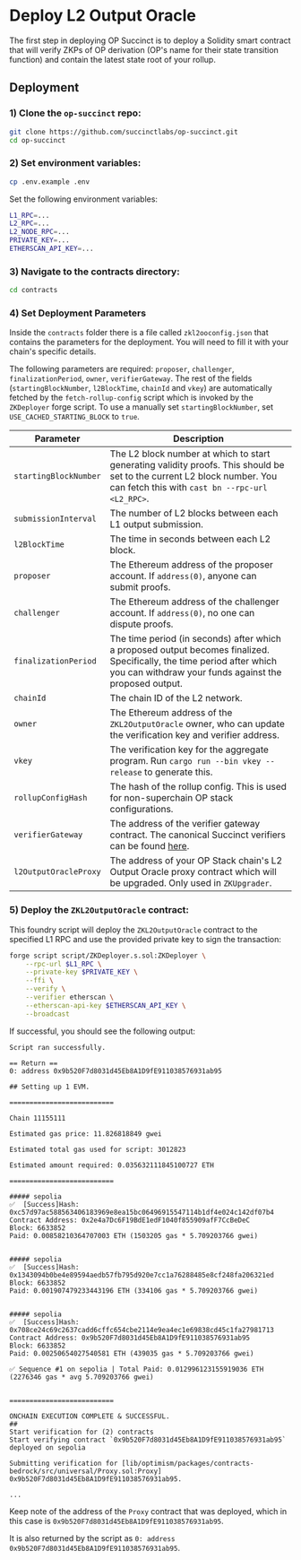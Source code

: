 # Deploy L2 Output Oracle

The first step in deploying OP Succinct is to deploy a Solidity smart contract that will verify ZKPs of OP derivation (OP's name for their state transition function) and contain the latest state root of your rollup.


## Deployment

### 1) Clone the `op-succinct` repo:

```bash
git clone https://github.com/succinctlabs/op-succinct.git
cd op-succinct
```

### 2) Set environment variables:

```bash
cp .env.example .env
```

Set the following environment variables:

```bash
L1_RPC=...
L2_RPC=...
L2_NODE_RPC=...
PRIVATE_KEY=...
ETHERSCAN_API_KEY=...
```

### 3) Navigate to the contracts directory:

```bash
cd contracts
```

### 4) Set Deployment Parameters

Inside the `contracts` folder there is a file called `zkl2ooconfig.json` that contains the parameters for the deployment. You will need to fill it with your chain's specific details.

The following parameters are required: `proposer`, `challenger`, `finalizationPeriod`, `owner`, `verifierGateway`. The rest of the fields (`startingBlockNumber`, `l2BlockTime`, `chainId` and `vkey`) are automatically fetched by the `fetch-rollup-config` script which is invoked by the `ZKDeployer` forge script. To use a manually set `startingBlockNumber`, set `USE_CACHED_STARTING_BLOCK` to `true`.


| Parameter | Description |
|-----------|-------------|
| `startingBlockNumber` | The L2 block number at which to start generating validity proofs. This should be set to the current L2 block number. You can fetch this with `cast bn --rpc-url <L2_RPC>`. |
| `submissionInterval` | The number of L2 blocks between each L1 output submission. |
| `l2BlockTime` | The time in seconds between each L2 block. |
| `proposer` | The Ethereum address of the proposer account. If `address(0)`, anyone can submit proofs. |
| `challenger` | The Ethereum address of the challenger account. If `address(0)`, no one can dispute proofs. |
| `finalizationPeriod` | The time period (in seconds) after which a proposed output becomes finalized. Specifically, the time period after which you can withdraw your funds against the proposed output. |
| `chainId` | The chain ID of the L2 network. |
| `owner` | The Ethereum address of the `ZKL2OutputOracle` owner, who can update the verification key and verifier address. |
| `vkey` | The verification key for the aggregate program. Run `cargo run --bin vkey --release` to generate this. |
| `rollupConfigHash` | The hash of the rollup config. This is used for non-superchain OP stack configurations. |
| `verifierGateway` | The address of the verifier gateway contract. The canonical Succinct verifiers can be found [here](https://docs.succinct.xyz/onchain-verification/contract-addresses.html). |
| `l2OutputOracleProxy` | The address of your OP Stack chain's L2 Output Oracle proxy contract which will be upgraded. Only used in `ZKUpgrader`. |

### 5) Deploy the `ZKL2OutputOracle` contract:

This foundry script will deploy the `ZKL2OutputOracle` contract to the specified L1 RPC and use the provided private key to sign the transaction:

```bash
forge script script/ZKDeployer.s.sol:ZKDeployer \
    --rpc-url $L1_RPC \
    --private-key $PRIVATE_KEY \
    --ffi \
    --verify \
    --verifier etherscan \
    --etherscan-api-key $ETHERSCAN_API_KEY \
    --broadcast
```

If successful, you should see the following output:

```
Script ran successfully.

== Return ==
0: address 0x9b520F7d8031d45Eb8A1D9fE911038576931ab95

## Setting up 1 EVM.

==========================

Chain 11155111

Estimated gas price: 11.826818849 gwei

Estimated total gas used for script: 3012823

Estimated amount required: 0.035632111845100727 ETH

==========================

##### sepolia
✅  [Success]Hash: 0xc57d97ac588563406183969e8ea15bc06496915547114b1df4e024c142df07b4
Contract Address: 0x2e4a7Dc6F19BdE1edF1040f855909afF7CcBeDeC
Block: 6633852
Paid: 0.00858210364707003 ETH (1503205 gas * 5.709203766 gwei)


##### sepolia
✅  [Success]Hash: 0x1343094b0be4e89594aedb57fb795d920e7cc1a76288485e8cf248fa206321ed
Block: 6633852
Paid: 0.001907479233443196 ETH (334106 gas * 5.709203766 gwei)


##### sepolia
✅  [Success]Hash: 0x708ce24c69c2637cadd6cffc654cbe2114e9ea4ec1e69838cd45c1fa27981713
Contract Address: 0x9b520F7d8031d45Eb8A1D9fE911038576931ab95
Block: 6633852
Paid: 0.00250654027540581 ETH (439035 gas * 5.709203766 gwei)

✅ Sequence #1 on sepolia | Total Paid: 0.012996123155919036 ETH (2276346 gas * avg 5.709203766 gwei)
                                                                                                          

==========================

ONCHAIN EXECUTION COMPLETE & SUCCESSFUL.
##
Start verification for (2) contracts
Start verifying contract `0x9b520F7d8031d45Eb8A1D9fE911038576931ab95` deployed on sepolia

Submitting verification for [lib/optimism/packages/contracts-bedrock/src/universal/Proxy.sol:Proxy] 0x9b520F7d8031d45Eb8A1D9fE911038576931ab95.

...
```

Keep note of the address of the `Proxy` contract that was deployed, which in this case is `0x9b520F7d8031d45Eb8A1D9fE911038576931ab95`. 

It is also returned by the script as `0: address 0x9b520F7d8031d45Eb8A1D9fE911038576931ab95`. 